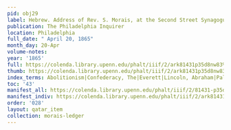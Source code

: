 ```yaml
---
pid: obj29
label: Hebrew. Address of Rev. S. Morais, at the Second Street Synagogue.
publication: The Philadelphia Inquirer
location: Philadelphia
full_date: " April 20, 1865"
month_day: 20-Apr
volume-notes:
year: '1865'
full: https://colenda.library.upenn.edu/phalt/iiif/2/ark81431p35d8nw83%2FSHA256E-s8952129--2e4a849f61c47141950a83b8f51f756a21b2d5d33a13fdd21b9271d46124b7a6.jpeg/full/3500,/0/default.jpg
thumb: https://colenda.library.upenn.edu/phalt/iiif/2/ark81431p35d8nw83%2FSHA256E-s8952129--2e4a849f61c47141950a83b8f51f756a21b2d5d33a13fdd21b9271d46124b7a6.jpeg/full/!200,200/0/default.jpg
index_terms: Abolitionism|Confederacy, The|Everett|Lincoln, Abraham|Palestine|Quebec|Slavery
toc: '43'
manifest_all: https://colenda.library.upenn.edu/phalt/iiif/2/81431-p35d8nw83/manifest
manifest_indiv: https://colenda.library.upenn.edu/phalt/iiif/2/ark81431p35d8nw83%2FSHA256E-s8952129--2e4a849f61c47141950a83b8f51f756a21b2d5d33a13fdd21b9271d46124b7a6.jpeg
order: '028'
layout: qatar_item
collection: morais-ledger
---
```

